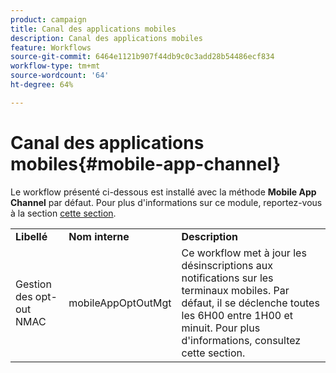 ```yaml
---
product: campaign
title: Canal des applications mobiles
description: Canal des applications mobiles
feature: Workflows
source-git-commit: 6464e1121b907f44db9c0c3add28b54486ecf834
workflow-type: tm+mt
source-wordcount: '64'
ht-degree: 64%

---
```



# Canal des applications mobiles{#mobile-app-channel}

Le workflow présenté ci-dessous est installé avec la méthode **Mobile App Channel** par défaut. Pour plus d&#39;informations sur ce module, reportez-vous à la section [cette section](../../v8/send/push.md).

<table> 
 <tbody> 
  <tr> 
   <td> <strong>Libellé</strong><br /> </td> 
   <td> <strong>Nom interne</strong><br /> </td> 
   <td> <strong>Description</strong><br /> </td> 
  </tr> 
  <tr> 
   <td> <span class="uicontrol">Gestion des opt-out NMAC</span> <br /> </td> 
   <td> <span class="uicontrol">mobileAppOptOutMgt</span> <br /> </td> 
   <td> Ce workflow met à jour les désinscriptions aux notifications sur les terminaux mobiles. Par défaut, il se déclenche toutes les 6H00 entre 1H00 et minuit. Pour plus d'informations, consultez cette section</a>.<br /> </td> 
  </tr> 
 </tbody> 
</table>

